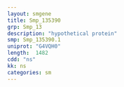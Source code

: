 ```yaml
---
layout: smgene
title: Smp_135390
grp: Smp_13
description: "hypothetical protein"
smp: Smp_135390.1
uniprot: "G4VQH0"
length:  1482
cdd: "ns"
kk: ns
categories: sm
---
```

